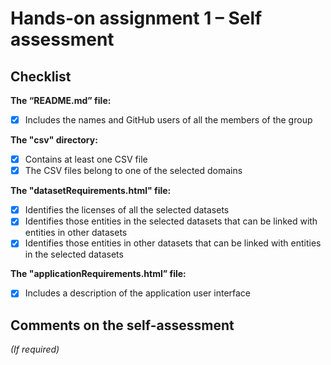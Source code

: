 # Hands-on assignment 1 – Self assessment

## Checklist

**The “README.md” file:**

- [X] Includes the names and GitHub users of all the members of the group

**The "csv" directory:**

- [x] Contains at least one CSV file 
- [x] The CSV files belong to one of the selected domains

**The "datasetRequirements.html" file:**

- [x] Identifies the licenses of all the selected datasets
- [x] Identifies those entities in the selected datasets that can be linked with entities in other datasets
- [x] Identifies those entities in other datasets that can be linked with entities in the selected datasets 

**The "applicationRequirements.html” file:**

- [x] Includes a description of the application user interface

## Comments on the self-assessment
_(If required)_
